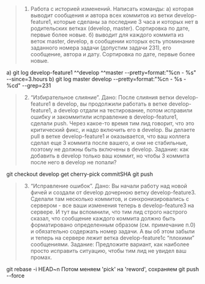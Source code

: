 > 1. Работа с историей изменений. Написать команды:
> а) которая выводит сообщения и автора всех коммитов из ветки develop-feature1, которые сделаны за последние 3 часа и которых нет в родительских ветках (develop, master). Сортировка по дате, первые более новые.
> б) выводит для каждого коммита из веток master, develop, в сообщении которых есть упоминание заданного номера задачи (допустим задачи 231), его сообщение, автора и дату. Сортировка по дате, первые более новые.

a) git log develop-feature1 ^^develop ^^master --pretty=format:"%cn - %s" --since=3.hours
b) git log master develop --pretty=format:"%cn - %s - %cd" --grep=231

> 2. “Избирательное слияние”. 
> Дано: После слияния ветки develop-feature1 в develop, вы продолжили работать в ветке develop-feature1, а develop отдали на тестирование, потом исправили ошибку и закоммитили исправление в develop-feature1, сделали push. Через какое-то время тим лид говорит, что это критический фикс, и надо включить его в develop. Вы делаете pull в ветке develop-feature1 и оказывается, что ваш коллега сделал еще 3 коммита после вашего, и они не стабильные, поэтому не должны быть включены в develop. 
> Задание: как добавить в develop только ваш коммит, но чтобы 3 коммита после него в develop не попали?

git checkout develop
get cherry-pick commitSHA
git push

> 3. “Исправление ошибок”.
> Дано: Вы начали работу над новой фичей и создали от develop дочернюю ветку develop-feature3.
> Сделали там несколько коммитов, и синхронизировались с сервером - все ваши изменения теперь в develop-feature3 на сервере. И тут вы вспомнили, что тим лид строго настрого сказал, что сообщение каждого коммита должно быть форматировано определенным образом (см. примечание п.0) и обязательно содержать номер задачи. А вы об этом забыли и теперь на сервере лежит ветка develop-feature1с “плохими” сообщениями. Задание: Предложите вариант, как наиболее просто исправить ситуацию, чтобы тим лид не увидел ваш промах.

 git rebase -i HEAD~n
 Потом меняем 'pick' на 'reword', сохраняем
 git push --force